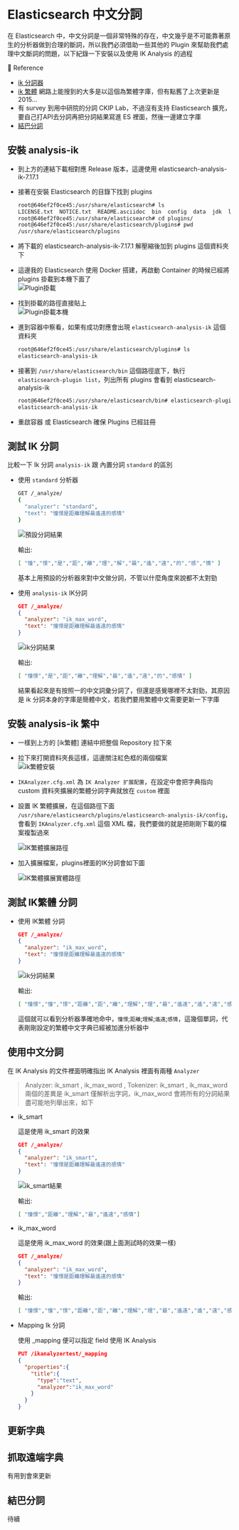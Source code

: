 # Elasticsearch 中文分詞

在 Elasticsearch 中，中文分詞是一個非常特殊的存在，中文幾乎是不可能靠著原生的分析器做到合理的斷詞，所以我們必須借助一些其他的 Plugin 來幫助我們處理中文斷詞的問題，以下紀錄一下安裝以及使用 IK Analysis 的過程

:blue_book: Reference

* [ik 分詞器](https://github.com/medcl/elasticsearch-analysis-ik)
* [ik 繁體](https://github.com/sunghau/elasticsearch-analysis-ik-config-traditional-chinese) 網路上能搜到的大多是以這個為繁體字庫，但有點舊了上次更新是 2015...
* 有 survey 到用中研院的分詞 CKIP Lab，不過沒有支持 Elasticsearch 擴充，要自己打API去分詞再把分詞結果寫進 ES 裡面，然後一邊建立字庫
* [結巴分詞](https://github.com/sing1ee/elasticsearch-jieba-plugin)

## 安裝 analysis-ik

* 到上方的連結下載相對應 Release 版本，這邊使用 elasticsearch-analysis-ik-7.17.1
* 接著在安裝 Elasticsearch 的目錄下找到 plugins

  ```sh
  root@646ef2f0ce45:/usr/share/elasticsearch# ls
  LICENSE.txt  NOTICE.txt  README.asciidoc  bin  config  data  jdk  lib  logs  modules  plugins
  root@646ef2f0ce45:/usr/share/elasticsearch# cd plugins/
  root@646ef2f0ce45:/usr/share/elasticsearch/plugins# pwd
  /usr/share/elasticsearch/plugins
  ```

* 將下載的 elasticsearch-analysis-ik-7.17.1 解壓縮後加到 plugins 這個資料夾下
* 這邊我的 Elasticsearch 使用 Docker 搭建，再啟動 Container 的時候已經將 plugins 掛載到本機下面了  
  ![Plugin掛載](../.vuepress/public/chapter2/analyzerCh/dockerpluginsvolumes.png)

* 找到掛載的路徑直接貼上  
  ![Plugin掛載本機](../.vuepress/public/chapter2/analyzerCh/dockerpluginshostpath.png)

* 進到容器中察看，如果有成功對應會出現 `elasticsearch-analysis-ik` 這個資料夾

  ```sh
  root@646ef2f0ce45:/usr/share/elasticsearch/plugins# ls 
  elasticsearch-analysis-ik
  ```

* 接著到 `/usr/share/elasticsearch/bin` 這個路徑底下，執行 `elasticsearch-plugin list`，列出所有 plugins 會看到 elasticsearch-analysis-ik

  ```sh
  root@646ef2f0ce45:/usr/share/elasticsearch/bin# elasticsearch-plugin list
  elasticsearch-analysis-ik
  ```

* 重啟容器 或 Elasticsearch 確保 Plugins 已經註冊

## 測試 IK 分詞

比較一下 Ik 分詞 `analysis-ik` 跟 內置分詞 `standard` 的區別

* 使用 `standard` 分析器

  ```sh
  GET /_analyze/
  {
    "analyzer": "standard",
    "text": "憧憬是距離理解最遙遠的感情"
  }
  ```

  ![預設分詞結果](../.vuepress/public/chapter2/analyzerCh/standardanalyzerresult.png)

  輸出:

  ```JSON
  [ "憧","憬","是","距","離","理","解","最","遙","遠","的","感","情" ]
  ```

  基本上用預設的分析器來對中文做分詞，不管以什麼角度來說都不太對勁

* 使用 `analysis-ik` IK分詞
  
  ```JSON
  GET /_analyze/
  {
    "analyzer": "ik_max_word",
    "text": "憧憬是距離理解最遙遠的感情"
  }
  ```

  ![ik分詞結果](../.vuepress/public/chapter2/analyzerCh/ikanalyzerresult.png)

  輸出:

  ```JSON
  [ "憧憬","是","距","離","理解","最","遙","遠","的","感情" ]
  ```

  結果看起來是有按照一的中文詞彙分詞了，但還是感覺哪裡不太對勁，其原因是 ik 分詞本身的字庫是簡體中文，若我們要用繁體中文需要更新一下字庫

## 安裝  analysis-ik 繁中

* 一樣到上方的 [ik繁體] 連結中把整個 Repository 拉下來

* 拉下來打開資料夾長這樣，這邊關注紅色框的兩個檔案  
  ![ik繁體安裝](../.vuepress/public/chapter2/analyzerCh/ikanalyzerzhtw.png)

* `IKAnalyzer.cfg.xml` 為 `IK Analyzer 扩展配置`，在設定中會把字典指向 custom 資料夾擴展的繁體分詞字典就放在 `custom` 裡面

* 設置 IK 繁體擴展，在這個路徑下面 `/usr/share/elasticsearch/plugins/elasticsearch-analysis-ik/config`，會看到 `IKAnalyzer.cfg.xml` 這個 XML 檔，我們要做的就是把剛剛下載的檔案複製過來  

  ![IK繁體擴展路徑](../.vuepress/public/chapter2/analyzerCh/ikconfigpath.png)

* 加入擴展檔案，plugins裡面的IK分詞會如下圖  
  
  ![IK繁體擴展實體路徑](../.vuepress/public/chapter2/analyzerCh/ikconfighostpath.png)

## 測試 IK繁體 分詞

* 使用 IK繁體 分詞
  
  ```JSON
  GET /_analyze/
  {
    "analyzer": "ik_max_word",
    "text": "憧憬是距離理解最遙遠的感情"
  }
  ```

    ![ik分詞結果](../.vuepress/public/chapter2/analyzerCh/ikanalyzertwzhresult.png)

  輸出:

  ```JSON
  [ "憧憬","憧","憬","距離","距","離","理解","理","最","遙遠","遙","遠","感情","感","情" ]
  ```

  這個就可以看到分析器準確地命中，`憧憬`;`距離`;`理解`;`遙遠`;`感情`，這幾個單詞，代表剛剛設定的繁體中文字典已經被加進分析器中

## 使用中文分詞

在 IK Analysis 的文件裡面明確指出 IK Analysis 裡面有兩種 `Analyzer`
> Analyzer: ik_smart , ik_max_word , Tokenizer: ik_smart , ik_max_word
兩個的差異是 ik_smart 僅解析出字詞，ik_max_word 會將所有的分詞結果盡可能地列舉出來，如下  

* ik_smart

  這是使用 ik_smart 的效果

  ```JSON
  GET /_analyze/
  {
    "analyzer": "ik_smart",
    "text": "憧憬是距離理解最遙遠的感情"
  }
  ```

  ![ik_smart結果](../.vuepress/public/chapter2/analyzerCh/ik_smartanalyzerresult.png)

  輸出:

  ```JSON
  [ "憧憬","距離","理解","最","遙遠","感情"]
  ```

* ik_max_word

  這是使用 ik_max_word 的效果(跟上面測試時的效果一樣)

  ```JSON
  GET /_analyze/
  {
    "analyzer": "ik_max_word",
    "text": "憧憬是距離理解最遙遠的感情"
  }
  ```

  輸出:

  ```JSON
  [ "憧憬","憧","憬","距離","距","離","理解","理","最","遙遠","遙","遠","感情","感","情" ]
  ```

* Mapping Ik 分詞

  使用 _mapping 便可以指定 field 使用 IK Analysis

  ```JSON
  PUT /ikanalyzertest/_mapping
  {
    "properties":{
      "title":{
        "type":"text",
        "analyzer":"ik_max_word"
      }
    }
  }
  ```

## 更新字典

## 抓取遠端字典

有用到會來更新

## 結巴分詞

待續
